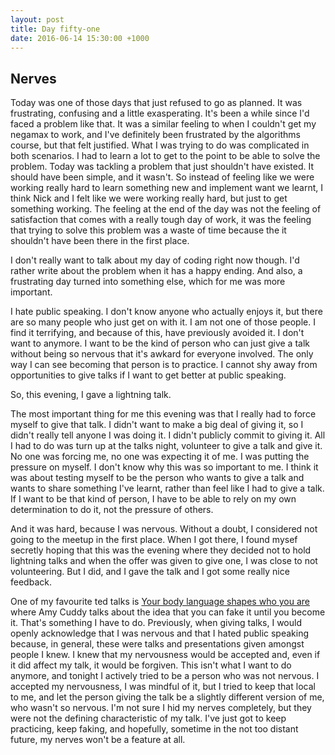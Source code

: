 ```yaml
---
layout: post
title: Day fifty-one
date: 2016-06-14 15:30:00 +1000
---
```


Nerves
--------

Today was one of those days that just refused to go as planned.  It was frustrating, confusing and a little exasperating.  It's been a while since I'd faced a problem like that.  It was a similar feeling to when I couldn't get my negamax to work, and I've definitely been frustrated by the algorithms course, but that felt justified.  What I was trying to do was complicated in both scenarios.  I had to learn a lot to get to the point to be able to solve the problem.  Today was tackling a problem that just shouldn't have existed.  It should have been simple, and it wasn't.  So instead of feeling like we were working really hard to learn something new and implement want we learnt, I think Nick and I felt like we were working really hard, but just to get something working.  The feeling at the end of the day was not the feeling of satisfaction that comes with a really tough day of work, it was the feeling that trying to solve this problem was a waste of time because the it shouldn't have been there in the first place.

I don't really want to talk about my day of coding right now though.  I'd rather write about the problem when it has a happy ending.  And also, a frustrating day turned into something else, which for me was more important.

I hate public speaking.  I don't know anyone who actually enjoys it, but there are so many people who just get on with it.  I am not one of those people.  I find it terrifying, and because of this, have previously avoided it. I don't want to anymore.  I want to be the kind of person who can just give a talk without being so nervous that it's awkard for everyone involved.  The only way I can see becoming that person is to practice.  I cannot shy away from opportunities to give talks if I want to get better at public speaking.

So, this evening, I gave a lightning talk.

The most important thing for me this evening was that I really had to force myself to give that talk.  I didn't want to make a big deal of giving it, so I didn't really tell anyone I was doing it.  I didn't publicly commit to giving it.  All I had to do was turn up at the talks night, volunteer to give a talk and give it.  No one was forcing me, no one was expecting it of me.  I was putting the pressure on myself.  I don't know why this was so important to me.  I think it was about testing myself to be the person who wants to give a talk and wants to share something I've learnt, rather than feel like I had to give a talk.  If I want to be that kind of person, I have to be able to rely on my own determination to do it, not the pressure of others.

And it was hard, because I was nervous.  Without a doubt, I considered not going to the meetup in the first place.  When I got there, I found mysef secretly hoping that this was the evening where they decided not to hold lightning talks and when the offer was given to give one, I was close to not volunteering.  But I did, and I gave the talk and I got some really nice feedback.

One of my favourite ted talks is [Your body language shapes who you are](https://www.ted.com/talks/amy_cuddy_your_body_language_shapes_who_you_are?language=en) where Amy Cuddy talks about the idea that you can fake it until you become it.  That's something I have to do.  Previously, when giving talks, I would openly acknowledge that I was nervous and that I hated public speaking because, in general, these were talks and presentations given amongst people I knew.  I knew that my nervousness would be accepted and, even if it did affect my talk, it would be forgiven.  This isn't what I want to do anymore, and tonight I actively tried to be a person who was not nervous.  I accepted my nervousness, I was mindful of it, but I tried to keep that local to me, and let the person giving the talk be a slightly different version of me, who wasn't so nervous.  I'm not sure I hid my nerves completely, but they were not the defining characteristic of my talk.  I've just got to keep practicing, keep faking, and hopefully, sometime in the not too distant future, my nerves won't be a feature at all.
